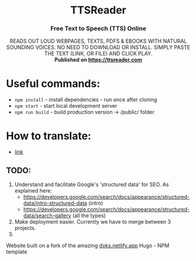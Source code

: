 <h1 align="center">
  TTSReader
</h1>

<h3 align="center">
  Free Text to Speech (TTS) Online
</h3>

<p style="text-align: center">
  READS OUT LOUD WEBPAGES, TEXTS, PDFS & EBOOKS WITH NATURAL SOUNDING VOICES. NO NEED TO DOWNLOAD OR INSTALL. SIMPLY PASTE THE TEXT (LINK, OR FILE) AND CLICK PLAY.
  <br/>
  <b>Published on <a href="https://ttsreader.com">https://ttsreader.com</a></b>
</p>

# Useful commands:
- `npm install` - install dependencies - run once after cloning
- `npm start` - start local development server
- `npm run build` - build production version -> /public/ folder

# How to translate:
- [link](_readme/translate.md)

## TODO:

1. Understand and facilitate Google's 'structured data' for SEO. As explained here:
   - https://developers.google.com/search/docs/appearance/structured-data/intro-structured-data (intro)
   - https://developers.google.com/search/docs/appearance/structured-data/search-gallery (all the types)
2. Make deployment easier. Currently we have to merge between 3 projects.
3.

Website built on a fork of the amazing [doks.netlify.app](https://doks.netlify.app/) Hugo - NPM template
